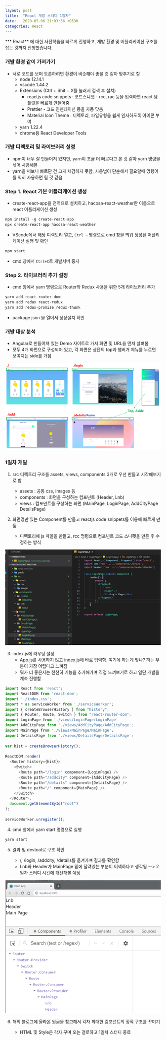 ```yaml
---
layout: post
title:  "React 개발 스터디 1일차"
date:   2020-05-06 21:03:36 +0530
categories: React 
---
```


*** React** 에 대한 사전학습을 빠르게 진행하고, 개발 환경 및 어플리케이션 구조를 잡는 것까지 진행했습니다.

### 개발 환경 같이 가져가기

* 서로 코드를 보며 토론하려면 환경이 비슷해야 좋을 것 같아 맞추기로 함
   * node 12.14.1
   * vscode 1.44.2
   * Extensions (Ctrl + Shit + X를 눌러서 검색 후 설치)
      * reactjs code snippets : 코드스니펫 - rcc, rac 등을 입력하면 react 템플릿을 빠르게 만들어줌
      * Prettier - 코드 인덴테이션 등을 자동 맞춤
      * Material Icon Theme : 디렉토리, 파일유형을 쉽게 인지하도록 아이콘 부여   
   * yarn 1.22.4
   * chrome용 React Developer Tools

### 개발 디렉토리 및 라이브러리 설정 

* npm이 너무 잘 만들어져 있지만, yarn이 조금 더 빠르다고 본 것 같아 yarn 명령을 섞어 사용해봄
* yarn을 써보니 빠르단 건 크게 체감하지 못함, 사용법이 단순해서 필요할때 명령어를 익혀 사용하면 될 것 같음 

### Step 1. React 기본 어플리케이션 생성

* create-react-app을 전역으로 설치하고, hacosa-react-weather란 이름으로 react 어플리케이션 생성
```javascript
npm install -g create-react-app
npx create-react-app hacosa-react-weather 
```
* VScode에서 해당 디렉토리 열고, `Ctrl ~` 명령으로 cmd 창을 띄워 생성된 어플리케이션 실행 및 확인
```javascript
npm start 
```
* cmd 창에서 `Ctrl+C`로 개발서버 중지

### Step 2. 라이브러리 추가 설정

* cmd 창에서 yarn 명령으로 Router와 Redux 사용을 위한 5개 라이브러리 추가
```javascript
yarn add react-router-dom
yarn add redux react-redux
yarn add redux-promise redux-thunk
```

* package.json 을 열어서 정상설치 확인

### 개발 대상 분석 

* Angular로 만들어져 있는 Demo 사이트로 가서 화면 및 URL을 먼저 살펴봄
* 모두 4개 화면으로 구성되어 있고, 각 화면은 상단의 top과 햄버거 메뉴를 누르면 보여지는 side를 가짐

![Weather Application 분석](/assets/analysis.png)

### 1일차 개발 

1. src 디렉토리 구조를 assets, views, components 3개로 우선 만들고 시작해보기로 함
   * assets : 공통 css, images 등
   * components : 화면을 구성하는 컴포넌트 (Header, Lnb)
   * views : 컴포넌트를 구성하는 화면 (MainPage, LoginPage, AddCityPage DetailsPage)

2. 화면명만 있는 Component를 만들고 reactjs code snippets를 이용해 빠르게 만듦
   * 디렉토리에 js 파일을 만들고, rcc 명령으로 컴포넌트 코드 스니펫을 만든 후 수정하는 방식

![Code Snippet](/assets/codeSnippet.png)

3. index.js에 라우팅 설정
   * App.js를 사용하지 않고 index.js에 바로 입력함. 여기에 하는게 맞나? 하는 부분이 가장 어렵다고 느껴짐
   * 뭐가 더 좋은지는 천천히 기능을 추가해가며 직접 느껴보기로 하고 일단 개발을 계속 진행함

```javascript
import React from 'react';
import ReactDOM from 'react-dom';
import './index.css';
import * as serviceWorker from './serviceWorker';
import { createBrowserHistory } from "history";
import { Router, Route, Switch } from "react-router-dom";
import LoginPage from './views/LoginPage/LoginPage'
import AddCityPage from './views/AddCityPage/AddCityPage';
import MainPage from './views/MainPage/MainPage';
import DetailsPage from './views/DetailsPage/DetailsPage';

var hist = createBrowserHistory();

ReactDOM.render(
  <Router history={hist}>
    <Switch>
      <Route path="/login" component={LoginPage} />
      <Route path="/addcity" component={AddCityPage} />
      <Route path="/details" component={DetailsPage} />
      <Route path="/" component={MainPage} />
    </Switch>
  </Router>,
  document.getElementById("root")
);

serviceWorker.unregister();
```


4. cmd 창에서 yarn start 명령으로 실행 

```javascript
yarn start
```


5. 결과 및 devtool로 구조 확인

   *  /, /login, /addcity, /details를 옮겨가며 결과를 확인함 
   * Lnb와 Header가 MainPage 밑에 달려있는 부분이 어색하다고 생각됨 --> 2일차 스터디 시간에 개선해볼 예정

![React Application Structure](/assets/structure.png)


6. 해외 블로그에 올라온 원글을 참고해서 각자 최대한 컴포넌트의 정적 구조를 꾸미기

   * HTML 및 Style은 각자 꾸며 오는 걸로하고 1일차 스터디 종료

